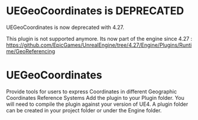 # UEGeoCoordinates is DEPRECATED

UEGeoCoordinates is now deprecated with 4.27. 

This plugin is not supported anymore. Its now part of the engine since 4.27 : https://github.com/EpicGames/UnrealEngine/tree/4.27/Engine/Plugins/Runtime/GeoReferencing 



# UEGeoCoordinates
Provide tools for users to express Coordinates in different Geographic Coordinates Reference Systems
Add the plugin to your Plugin folder. You will need to compile the plugin against your version of UE4.
A plugin folder can be created in your project folder or under the Engine folder.
